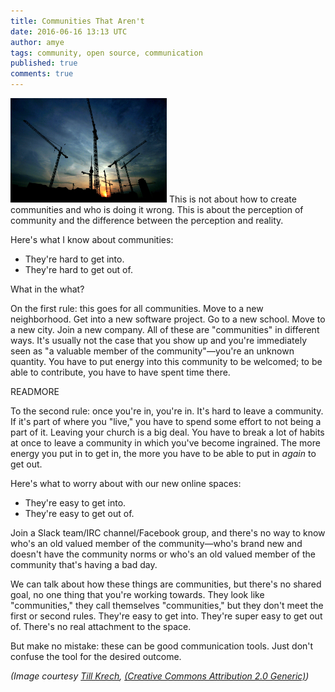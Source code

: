 ```yaml
---
title: Communities That Aren't
date: 2016-06-16 13:13 UTC
author: amye
tags: community, open source, communication
published: true
comments: true
---
```

![Cranes in city skyline](/images/blog/bkp/construction_cranes.jpg) This is not about how to create communities and who is doing it wrong. This is about the perception of community and the difference between the perception and reality.

Here's what I know about communities:

* They're hard to get into.
* They're hard to get out of.

What in the what?

On the first rule: this goes for all communities. Move to a new neighborhood. Get into a new software project. Go to a new school. Move to a new city.  Join a new company. All of these are "communities" in different ways. It's usually not the case that you show up and you're immediately seen as "a valuable member of the community"&mdash;you're an unknown quantity.  You have to put energy into this community to be welcomed; to be able to contribute, you have to have spent time there.

READMORE

To the second rule: once you're in, you're in. It's hard to leave a community. If it's part of where you "live," you have to spend some effort to not being a part of it. Leaving your church is a big deal. You have to break a lot of habits at once to leave a community in which you've become ingrained. The more energy you put in to get in, the more you have to be able to put in *again* to get out.

Here's what to worry about with our new online spaces:

* They're easy to get into.
* They're easy to get out of.

Join a Slack team/IRC channel/Facebook group, and there's no way to know who's an old valued member of the community&mdash;who's brand new and doesn't have the community norms or who's an old valued member of the community that's having a bad day.

We can talk about how these things are communities, but there's no shared goal, no one thing that you're working towards. They look like "communities," they call themselves "communities,"  but they don't meet the first or second rules. They're easy to get into. They're super easy to get out of. There's no real attachment to the space.

But make no mistake: these can be good communication tools. Just don't confuse the tool for the desired outcome.

*(Image courtesy [Till Krech](https://commons.wikimedia.org/wiki/File:Berlin_Alexanderplatz_construction_cranes.jpg), [(Creative Commons Attribution 2.0 Generic)](https://creativecommons.org/licenses/by/2.0/deed.en))*

